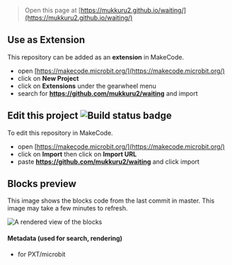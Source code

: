 
> Open this page at [https://mukkuru2.github.io/waiting/](https://mukkuru2.github.io/waiting/)

## Use as Extension

This repository can be added as an **extension** in MakeCode.

* open [https://makecode.microbit.org/](https://makecode.microbit.org/)
* click on **New Project**
* click on **Extensions** under the gearwheel menu
* search for **https://github.com/mukkuru2/waiting** and import

## Edit this project ![Build status badge](https://github.com/mukkuru2/waiting/workflows/MakeCode/badge.svg)

To edit this repository in MakeCode.

* open [https://makecode.microbit.org/](https://makecode.microbit.org/)
* click on **Import** then click on **Import URL**
* paste **https://github.com/mukkuru2/waiting** and click import

## Blocks preview

This image shows the blocks code from the last commit in master.
This image may take a few minutes to refresh.

![A rendered view of the blocks](https://github.com/mukkuru2/waiting/raw/master/.github/makecode/blocks.png)

#### Metadata (used for search, rendering)

* for PXT/microbit
<script src="https://makecode.com/gh-pages-embed.js"></script><script>makeCodeRender("{{ site.makecode.home_url }}", "{{ site.github.owner_name }}/{{ site.github.repository_name }}");</script>
